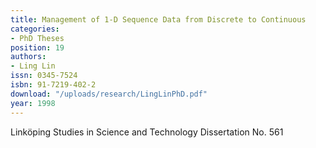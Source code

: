 ```yaml
---
title: Management of 1-D Sequence Data from Discrete to Continuous
categories:
- PhD Theses
position: 19
authors:
- Ling Lin
issn: 0345-7524
isbn: 91-7219-402-2
download: "/uploads/research/LingLinPhD.pdf"
year: 1998
---
```


Linköping Studies in Science and Technology Dissertation No. 561
